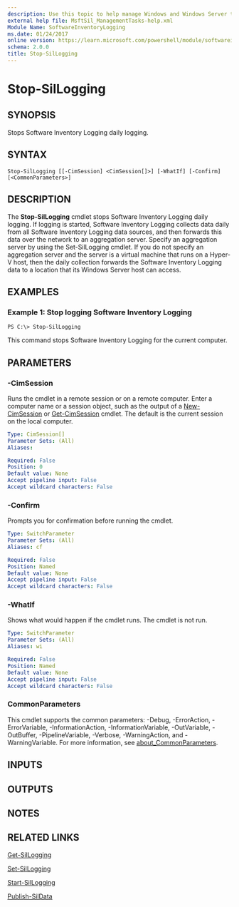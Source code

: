 ```yaml
---
description: Use this topic to help manage Windows and Windows Server technologies with Windows PowerShell.
external help file: MsftSil_ManagementTasks-help.xml
Module Name: SoftwareInventoryLogging
ms.date: 01/24/2017
online version: https://learn.microsoft.com/powershell/module/softwareinventorylogging/stop-sillogging?view=windowsserver2016-ps&wt.mc_id=ps-gethelp
schema: 2.0.0
title: Stop-SilLogging
---
```


# Stop-SilLogging

## SYNOPSIS
Stops Software Inventory Logging daily logging.

## SYNTAX

```
Stop-SilLogging [[-CimSession] <CimSession[]>] [-WhatIf] [-Confirm] [<CommonParameters>]
```

## DESCRIPTION
The **Stop-SilLogging** cmdlet stops Software Inventory Logging daily logging.
If logging is started, Software Inventory Logging collects data daily from all Software Inventory Logging data sources, and then forwards this data over the network to an aggregation server.
Specify an aggregation server by using the Set-SilLogging cmdlet.
If you do not specify an aggregation server and the server is a virtual machine that runs on a Hyper-V host, then the daily collection forwards the Software Inventory Logging data to a location that its Windows Server host can access.

## EXAMPLES

### Example 1: Stop logging Software Inventory Logging
```
PS C:\> Stop-SilLogging
```

This command stops Software Inventory Logging for the current computer.

## PARAMETERS

### -CimSession
Runs the cmdlet in a remote session or on a remote computer.
Enter a computer name or a session object, such as the output of a [New-CimSession](https://go.microsoft.com/fwlink/p/?LinkId=227967) or [Get-CimSession](https://go.microsoft.com/fwlink/p/?LinkId=227966) cmdlet.
The default is the current session on the local computer.

```yaml
Type: CimSession[]
Parameter Sets: (All)
Aliases: 

Required: False
Position: 0
Default value: None
Accept pipeline input: False
Accept wildcard characters: False
```

### -Confirm
Prompts you for confirmation before running the cmdlet.

```yaml
Type: SwitchParameter
Parameter Sets: (All)
Aliases: cf

Required: False
Position: Named
Default value: None
Accept pipeline input: False
Accept wildcard characters: False
```

### -WhatIf
Shows what would happen if the cmdlet runs. The cmdlet is not run.

```yaml
Type: SwitchParameter
Parameter Sets: (All)
Aliases: wi

Required: False
Position: Named
Default value: None
Accept pipeline input: False
Accept wildcard characters: False
```

### CommonParameters
This cmdlet supports the common parameters: -Debug, -ErrorAction, -ErrorVariable, -InformationAction, -InformationVariable, -OutVariable, -OutBuffer, -PipelineVariable, -Verbose, -WarningAction, and -WarningVariable. For more information, see [about_CommonParameters](https://go.microsoft.com/fwlink/?LinkID=113216).

## INPUTS

## OUTPUTS

## NOTES

## RELATED LINKS

[Get-SilLogging](./Get-SilLogging.md)

[Set-SilLogging](./Set-SilLogging.md)

[Start-SilLogging](./Start-SilLogging.md)

[Publish-SilData](./Publish-SilData.md)

